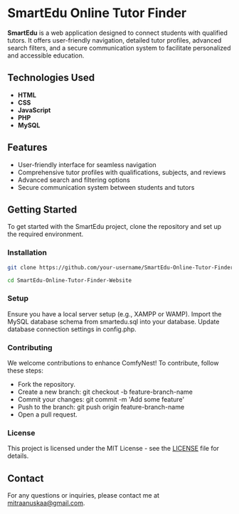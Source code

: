 # SmartEdu Online Tutor Finder

**SmartEdu** is a web application designed to connect students with qualified tutors. It offers user-friendly navigation, detailed tutor profiles, advanced search filters, and a secure communication system to facilitate personalized and accessible education.

## Technologies Used

- **HTML**
- **CSS**
- **JavaScript**
- **PHP**
- **MySQL**

## Features

- User-friendly interface for seamless navigation
- Comprehensive tutor profiles with qualifications, subjects, and reviews
- Advanced search and filtering options
- Secure communication system between students and tutors

## Getting Started

To get started with the SmartEdu project, clone the repository and set up the required environment.

### Installation

```bash
git clone https://github.com/your-username/SmartEdu-Online-Tutor-Finder-Website.git
```
```bash
cd SmartEdu-Online-Tutor-Finder-Website
```

### Setup
Ensure you have a local server setup (e.g., XAMPP or WAMP).
Import the MySQL database schema from smartedu.sql into your database.
Update database connection settings in config.php.

### Contributing
We welcome contributions to enhance ComfyNest! To contribute, follow these steps:

- Fork the repository.
- Create a new branch: git checkout -b feature-branch-name
- Commit your changes: git commit -m 'Add some feature'
- Push to the branch: git push origin feature-branch-name
- Open a pull request.

### License
This project is licensed under the MIT License - see the [LICENSE](LICENSE) file for details.

## Contact
For any questions or inquiries, please contact me at mitraanuskaa@gmail.com.

